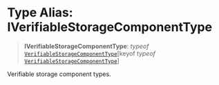 # Type Alias: IVerifiableStorageComponentType

> **IVerifiableStorageComponentType**: *typeof* [`VerifiableStorageComponentType`](../variables/VerifiableStorageComponentType.md)\[keyof *typeof* [`VerifiableStorageComponentType`](../variables/VerifiableStorageComponentType.md)\]

Verifiable storage component types.
